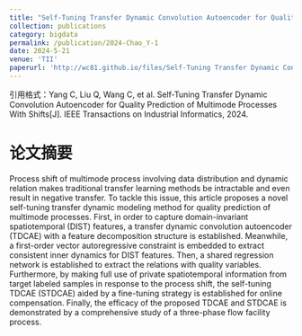 ```yaml
---
title: "Self-Tuning Transfer Dynamic Convolution Autoencoder for Quality Prediction of Multimode Processes With Shifts"
collection: publications
category: bigdata
permalink: /publication/2024-Chao_Y-1
date: 2024-5-21
venue: 'TII'
paperurl: 'http://wc81.github.io/files/Self-Tuning Transfer Dynamic Convolution Autoencoder for Quality Prediction of Multimode Processes With Shifts.pdf'
---
```


引用格式：Yang C, Liu Q, Wang C, et al. Self-Tuning Transfer Dynamic Convolution Autoencoder for Quality Prediction of Multimode Processes With Shifts[J]. IEEE Transactions on Industrial Informatics, 2024.

论文摘要
======
Process shift of multimode process involving data distribution and dynamic relation makes traditional transfer learning methods be intractable and even result in negative transfer. To tackle this issue, this article proposes a novel self-tuning transfer dynamic modeling method for quality prediction of multimode processes. First, in order to capture domain-invariant spatiotemporal (DIST) features, a transfer dynamic convolution autoencoder (TDCAE) with a feature decomposition structure is established. Meanwhile, a first-order vector autoregressive constraint is embedded to extract consistent inner dynamics for DIST features. Then, a shared regression network is established to extract the relations with quality variables. Furthermore, by making full use of private spatiotemporal information from target labeled samples in response to the process shift, the self-tuning TDCAE (STDCAE) aided by a fine-tuning strategy is established for online compensation. Finally, the efficacy of the proposed TDCAE and STDCAE is demonstrated by a comprehensive study of a three-phase flow facility process.
